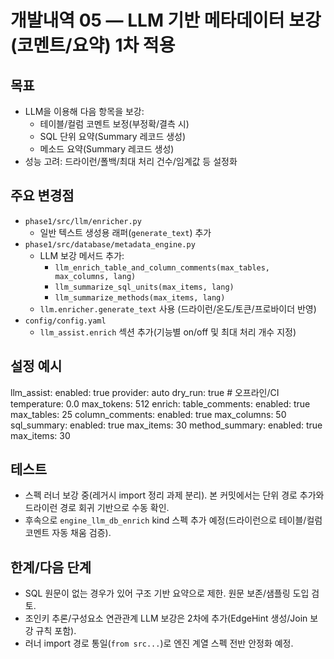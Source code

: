 개발내역 05 — LLM 기반 메타데이터 보강(코멘트/요약) 1차 적용
=====================================================

목표
----
- LLM을 이용해 다음 항목을 보강:
  - 테이블/컬럼 코멘트 보정(부정확/결측 시)
  - SQL 단위 요약(Summary 레코드 생성)
  - 메소드 요약(Summary 레코드 생성)
- 성능 고려: 드라이런/폴백/최대 처리 건수/임계값 등 설정화

주요 변경점
----------
- `phase1/src/llm/enricher.py`
  - 일반 텍스트 생성용 래퍼(`generate_text`) 추가
- `phase1/src/database/metadata_engine.py`
  - LLM 보강 메서드 추가:
    - `llm_enrich_table_and_column_comments(max_tables, max_columns, lang)`
    - `llm_summarize_sql_units(max_items, lang)`
    - `llm_summarize_methods(max_items, lang)`
  - `llm.enricher.generate_text` 사용 (드라이런/온도/토큰/프로바이더 반영)
- `config/config.yaml`
  - `llm_assist.enrich` 섹션 추가(기능별 on/off 및 최대 처리 개수 지정)

설정 예시
--------
llm_assist:
  enabled: true
  provider: auto
  dry_run: true           # 오프라인/CI
  temperature: 0.0
  max_tokens: 512
  enrich:
    table_comments:
      enabled: true
      max_tables: 25
    column_comments:
      enabled: true
      max_columns: 50
    sql_summary:
      enabled: true
      max_items: 30
    method_summary:
      enabled: true
      max_items: 30

테스트
-----
- 스펙 러너 보강 중(레거시 import 정리 과제 분리). 본 커밋에서는 단위 경로 추가와 드라이런 경로 회귀 기반으로 수동 확인.
- 후속으로 `engine_llm_db_enrich` kind 스펙 추가 예정(드라이런으로 테이블/컬럼 코멘트 자동 채움 검증).

한계/다음 단계
-------------
- SQL 원문이 없는 경우가 있어 구조 기반 요약으로 제한. 원문 보존/샘플링 도입 검토.
- 조인키 추론/구성요소 연관관계 LLM 보강은 2차에 추가(EdgeHint 생성/Join 보강 규칙 포함).
- 러너 import 경로 통일(`from src...`)로 엔진 계열 스펙 전반 안정화 예정.

